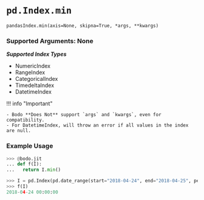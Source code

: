 # `pd.Index.min`

`pandasIndex.min(axis=None, skipna=True, *args, **kwargs)`


### Supported Arguments: None

***Supported Index Types***

- NumericIndex
- RangeIndex
- CategoricalIndex
- TimedeltaIndex
- DatetimeIndex

!!! info "Important"

    - Bodo **Does Not** support `args` and `kwargs`, even for compatibility.
    - For DatetimeIndex, will throw an error if all values in the index are null.

### Example Usage

```py
>>> @bodo.jit
... def f(I):
...   return I.min()

>>> I = pd.Index(pd.date_range(start="2018-04-24", end="2018-04-25", periods=5))
>>> f(I)
2018-04-24 00:00:00
```



